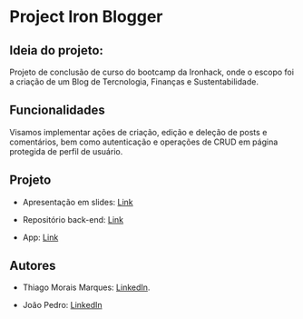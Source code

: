 # Project Iron Blogger

## Ideia do projeto:

Projeto de conclusão de curso do bootcamp da Ironhack, onde o escopo foi a criação de um Blog de Tercnologia, Finanças e Sustentabilidade.

## Funcionalidades

Visamos implementar ações de criação, edição e deleção de posts e comentários, bem como autenticação e operações de CRUD em página protegida de perfil de usuário.

## Projeto

* Apresentação em slides: [Link](https://docs.google.com/presentation/d/e/2PACX-1vTPr572gwdh_3VZrYhmjIZ3W_5mg3VDducTdynPFb-GOR5JzP7yKQ7NJHcR7dzouyIq7qdBVIbQdkKT/pub?start=false&loop=false&delayms=3000)

* Repositório back-end: [Link](https://github.com/THGMMX/Projeto-03)

* App: [Link](https://iron-blogger.netlify.app/)

## Autores

* Thiago Morais Marques: [LinkedIn](https://www.linkedin.com/in/thiago-morais-marques). 

* João Pedro: [LinkedIn](https://www.linkedin.com/in/joaopedro-teo/)
